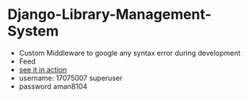 # Django-Library-Management-System
* Custom Middleware to google any syntax error during development
* Feed
* [see it in action](http://aman2202.pythonanywhere.com/)
* username: 17075007 superuser
* password  aman8104
